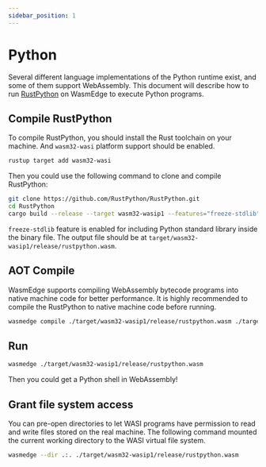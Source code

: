 ```yaml
---
sidebar_position: 1
---
```


# Python

Several different language implementations of the Python runtime exist, and some of them support WebAssembly. This document will describe how to run [RustPython](https://github.com/RustPython/RustPython) on WasmEdge to execute Python programs.

## Compile RustPython

To compile RustPython, you should install the Rust toolchain on your machine. And `wasm32-wasi` platform support should be enabled.

```bash
rustup target add wasm32-wasi
```

Then you could use the following command to clone and compile RustPython:

```bash
git clone https://github.com/RustPython/RustPython.git
cd RustPython
cargo build --release --target wasm32-wasip1 --features="freeze-stdlib"
```

`freeze-stdlib` feature is enabled for including Python standard library inside the binary file. The output file should be at `target/wasm32-wasip1/release/rustpython.wasm`.

## AOT Compile

WasmEdge supports compiling WebAssembly bytecode programs into native machine code for better performance. It is highly recommended to compile the RustPython to native machine code before running.

```bash
wasmedge compile ./target/wasm32-wasip1/release/rustpython.wasm ./target/wasm32-wasip1/release/rustpython.wasm
```

## Run

```bash
wasmedge ./target/wasm32-wasip1/release/rustpython.wasm
```

Then you could get a Python shell in WebAssembly!

## Grant file system access

You can pre-open directories to let WASI programs have permission to read and write files stored on the real machine. The following command mounted the current working directory to the WASI virtual file system.

```bash
wasmedge --dir .:. ./target/wasm32-wasip1/release/rustpython.wasm
```

